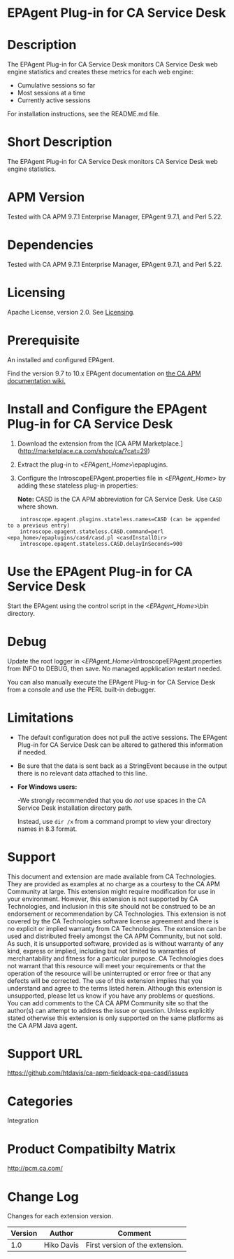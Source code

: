 # EPAgent Plug-in for CA Service Desk

# Description
The EPAgent Plug-in for CA Service Desk monitors CA Service Desk web engine statistics and creates these metrics for each web engine:
* Cumulative sessions so far
* Most sessions at a time
* Currently active sessions

For installation instructions, see the README.md file.

# Short Description
The EPAgent Plug-in for CA Service Desk monitors CA Service Desk web engine statistics.

# APM Version
Tested with CA APM 9.7.1 Enterprise Manager, EPAgent 9.7.1, and Perl 5.22.

# Dependencies
Tested with CA APM 9.7.1 Enterprise Manager, EPAgent 9.7.1, and Perl 5.22.

# Licensing
Apache License, version 2.0. See [Licensing](https://www.apache.org/licenses/LICENSE-2.0).

# Prerequisite
An installed and configured EPAgent.

Find the version 9.7 to 10.x EPAgent documentation on [the CA APM documentation wiki.](https://docops.ca.com)

# Install and Configure the EPAgent Plug-in for CA Service Desk

1. Download the extension from the [CA APM Marketplace.] (http://marketplace.ca.com/shop/ca/?cat=29)
2. Extract the plug-in to <*EPAgent_Home*>\epaplugins.
2. Configure the IntroscopeEPAgent.properties file in <*EPAgent_Home*> by adding these stateless plug-in properties:

   **Note:** CASD is the CA APM abbreviation for CA Service Desk. Use `CASD` where shown.

```
	introscope.epagent.plugins.stateless.names=CASD (can be appended to a previous entry)
	introscope.epagent.stateless.CASD.command=perl <epa_home>/epaplugins/casd/casd.pl <casdInstallDir>
	introscope.epagent.stateless.CASD.delayInSeconds=900
```

# Use the EPAgent Plug-in for CA Service Desk
Start the EPAgent using the control script in the <*EPAgent_Home*>\bin directory.

# Debug
Update the root logger in <*EPAgent_Home*>\IntroscopeEPAgent.properties from INFO to DEBUG, then save. No managed appklication restart needed.

You can also manually execute the EPAgent Plug-in for CA Service Desk from a console and use the PERL built-in debugger.

# Limitations
* The default configuration does not pull the active sessions. The EPAgent Plug-in for CA Service Desk can be altered to gathered this information if needed.
* Be sure that the data is sent back as a StringEvent because in the output there is no relevant data attached to this line.

* **For Windows users:**

   -We strongly recommended that you do *not* use spaces in the CA Service Desk installation directory path.
   
    Instead, use `dir /x` from a command prompt to view your directory names in 8.3 format.

# Support
This document and extension are made available from CA Technologies. They are provided as examples at no charge as a courtesy to the CA APM Community at large. This extension might require modification for use in your environment. However, this extension is not supported by CA Technologies, and inclusion in this site should not be construed to be an endorsement or recommendation by CA Technologies. This extension is not covered by the CA Technologies software license agreement and there is no explicit or implied warranty from CA Technologies. The extension can be used and distributed freely amongst the CA APM Community, but not sold. As such, it is unsupported software, provided as is without warranty of any kind, express or implied, including but not limited to warranties of merchantability and fitness for a particular purpose. CA Technologies does not warrant that this resource will meet your requirements or that the operation of the resource will be uninterrupted or error free or that any defects will be corrected. The use of this extension implies that you understand and agree to the terms listed herein.
Although this extension is unsupported, please let us know if you have any problems or questions. You can add comments to the CA CA APM Community site so that the author(s) can attempt to address the issue or question.
Unless explicitly stated otherwise this extension is only supported on the same platforms as the CA APM Java agent. 

# Support URL
https://github.com/htdavis/ca-apm-fieldpack-epa-casd/issues

# Categories
Integration

# Product Compatibilty Matrix
http://pcm.ca.com/

# Change Log
Changes for each extension version.

Version | Author | Comment
--------|--------|--------
1.0 | Hiko Davis | First version of the extension.